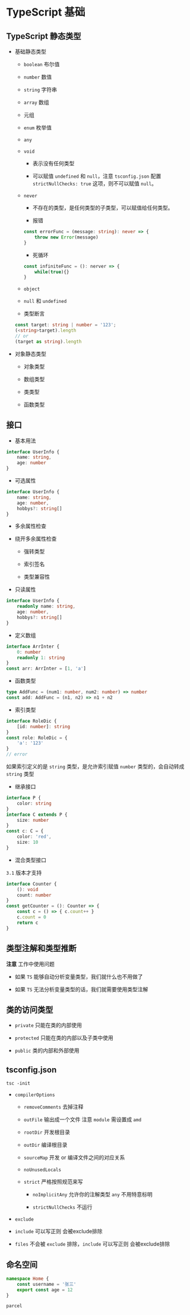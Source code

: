 
# TypeScript 基础


## TypeScript 静态类型

- 基础静态类型

    + `boolean` 布尔值

    + `number` 数值

    + `string` 字符串

    + `array` 数组

    + 元组

    + `enum` 枚举值

    + `any`

    + `void`

        * 表示没有任何类型

        * 可以赋值 `undefined` 和 `null`，注意 `tsconfig.json` 配置 `strictNullChecks: true` 这项，则不可以赋值 `null`。

    + `never`

        * 不存在的类型，是任何类型的子类型，可以赋值给任何类型。

        * 报错

        ```ts
        const errorFunc = (message: string): never => {
            throw new Error(message)
        }
        ```

        * 死循环

        ```ts
        const infiniteFunc = (): nerver => {
            while(true){}
        }
        ```

    + `object`

    + `null` 和 `undefined`

    + 类型断言

    ```ts
    const target: string | number = '123';
    (<string>target).length
    // or
    (target as string).length
    ```

- 对象静态类型

    + 对象类型

    + 数组类型

    + 类类型

    + 函数类型


## 接口

- 基本用法

```ts
interface UserInfo {
    name: string,
    age: number
}
```

- 可选属性

```ts
interface UserInfo {
    name: string,
    age: number,
    hobbys?: string[]
}
```

- 多余属性检查

- 绕开多余属性检查

    + 强转类型

    + 索引签名

    + 类型兼容性

- 只读属性

```ts
interface UserInfo {
    readonly name: string,
    age: number,
    hobbys?: string[]
}
```

- 定义数组

```ts
interface ArrInter {
    0: number
    readonly 1: string
}
const arr: ArrInter = [1, 'a']
```

- 函数类型

```ts
type AddFunc = (num1: number, num2: number) => number
const add: AddFunc = (n1, n2) => n1 + n2

```

- 索引类型

```ts
interface RoleDic {
    [id: number]: string
}
const role: RoleDic = {
    'a': '123'
}
// error
```

如果索引定义的是 `string` 类型，是允许索引赋值 `number` 类型的，会自动转成 `string` 类型

- 继承接口

```ts
interface P {
    color: string
}
interface C extends P {
    size: number
}
const c: C = {
    color: 'red',
    size: 10
}
```

- 混合类型接口

`3.1` 版本才支持

```ts
interface Counter {
    (): void
    count: number
}
const getCounter = (): Counter => {
    const c = () => { c.count++ }
    c.count = 0
    return c
}
```


## 类型注解和类型推断


**注意** 工作中使用问题

- 如果 `TS` 能够自动分析变量类型，我们就什么也不用做了

- 如果 `TS` 无法分析变量类型的话，我们就需要使用类型注解



## 类的访问类型

- `private` 只能在类的内部使用

- `protected` 只能在类的内部以及子类中使用

- `public` 类的内部和外部使用



## tsconfig.json

`tsc -init`

- `compilerOptions`

    + `removeComments` 去掉注释

    + `outFile` 输出成一个文件 注意 `module` 需设置成 `amd`

    + `rootDir` 开发根目录

    + `outDir` 编译根目录

    + `sourceMap` 开发 or 编译文件之间的对应关系

    + `noUnusedLocals`

    + `strict` 严格按照规范来写

        * `noImplicitAny` 允许你的注解类型 `any` 不用特意标明

        * `strictNullChecks` 不运行


- `exclude`

- `include` 可以写正则 会被exclude排除

- `files` 不会被 `exclude` 排除，`include` 可以写正则 会被exclude排除


## 命名空间


```ts
namespace Home {
    const username = '张三'
    export const age = 12
}
```


`parcel`
